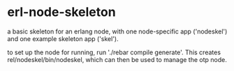 erl-node-skeleton
=================

a basic skeleton for an erlang node, with one node-specific app ('nodeskel') and one example skeleton app ('skel').

to set up the node for running, run './rebar compile generate'.  This creates rel/nodeskel/bin/nodeskel, which can then be used to manage the otp node.
